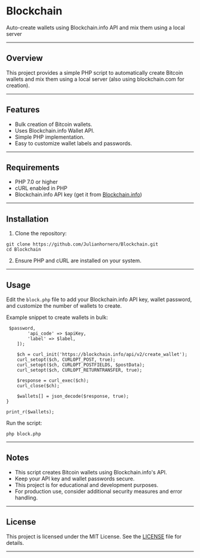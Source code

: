 
# Blockchain

Auto-create wallets using Blockchain.info API and mix them using a local server

---

## Overview

This project provides a simple PHP script to automatically create Bitcoin wallets and mix them using a local server (also using blockchain.com for creation).

---

## Features

- Bulk creation of Bitcoin wallets.
- Uses Blockchain.info Wallet API.
- Simple PHP implementation.
- Easy to customize wallet labels and passwords.

---

## Requirements

- PHP 7.0 or higher
- cURL enabled in PHP
- Blockchain.info API key (get it from [Blockchain.info](https://www.blockchain.com/api))

---

## Installation

1. Clone the repository:

```
git clone https://github.com/Julianhornero/Blockchain.git
cd Blockchain
```

2. Ensure PHP and cURL are installed on your system.

---

## Usage

Edit the `block.php` file to add your Blockchain.info API key, wallet password, and customize the number of wallets to create.

Example snippet to create wallets in bulk:

```
 $password,
        'api_code' => $apiKey,
        'label' => $label,
    ]);

    $ch = curl_init('https://blockchain.info/api/v2/create_wallet');
    curl_setopt($ch, CURLOPT_POST, true);
    curl_setopt($ch, CURLOPT_POSTFIELDS, $postData);
    curl_setopt($ch, CURLOPT_RETURNTRANSFER, true);

    $response = curl_exec($ch);
    curl_close($ch);

    $wallets[] = json_decode($response, true);
}

print_r($wallets);
```

Run the script:

```
php block.php
```

---

## Notes

- This script creates Bitcoin wallets using Blockchain.info's API.
- Keep your API key and wallet passwords secure.
- This project is for educational and development purposes.
- For production use, consider additional security measures and error handling.

---

## License

This project is licensed under the MIT License. See the [LICENSE](LICENSE) file for details.

---

